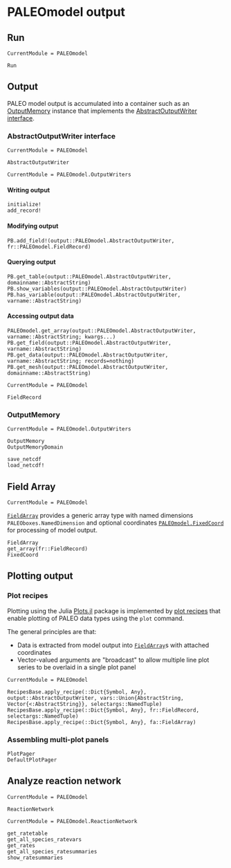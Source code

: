 

# PALEOmodel output

## Run

```@meta
CurrentModule = PALEOmodel
```
```@docs
Run
```

## Output
PALEO model output is accumulated into a container such as an [OutputMemory](@ref) instance that implements the [AbstractOutputWriter interface](@ref).

### AbstractOutputWriter interface

```@meta
CurrentModule = PALEOmodel
```
```@docs
AbstractOutputWriter
```

```@meta
CurrentModule = PALEOmodel.OutputWriters
```
#### Writing output
```@docs
initialize!
add_record!
```
#### Modifying output
```@docs
PB.add_field!(output::PALEOmodel.AbstractOutputWriter, fr::PALEOmodel.FieldRecord) 
```
#### Querying output
```@docs
PB.get_table(output::PALEOmodel.AbstractOutputWriter, domainname::AbstractString)
PB.show_variables(output::PALEOmodel.AbstractOutputWriter)
PB.has_variable(output::PALEOmodel.AbstractOutputWriter, varname::AbstractString)
```

#### Accessing output data
```@docs
PALEOmodel.get_array(output::PALEOmodel.AbstractOutputWriter, varname::AbstractString; kwargs...)
PB.get_field(output::PALEOmodel.AbstractOutputWriter, varname::AbstractString)
PB.get_data(output::PALEOmodel.AbstractOutputWriter, varname::AbstractString; records=nothing)
PB.get_mesh(output::PALEOmodel.AbstractOutputWriter, domainname::AbstractString)
```
```@meta
CurrentModule = PALEOmodel
```
```@docs
FieldRecord
```

### OutputMemory

```@meta
CurrentModule = PALEOmodel.OutputWriters
```
```@docs
OutputMemory
OutputMemoryDomain
```

```@docs
save_netcdf
load_netcdf!
```

## Field Array

```@meta
CurrentModule = PALEOmodel
```
[`FieldArray`](@ref) provides a generic array type with named dimensions `PALEOboxes.NamedDimension` and optional coordinates [`PALEOmodel.FixedCoord`](@ref) for processing of model output.

```@docs
FieldArray
get_array(fr::FieldRecord)
FixedCoord
```

## Plotting output

### Plot recipes
Plotting using the Julia [Plots.jl](https://github.com/JuliaPlots/Plots.jl) package is implemented by [plot recipes](https://docs.juliaplots.org/latest/recipes/) that enable plotting of PALEO data types using the `plot` command.

The general principles are that:
- Data is extracted from model output into [`FieldArray`](@ref)s with attached coordinates
- Vector-valued arguments are "broadcast" to allow multiple line plot series to be overlaid in a single plot panel

```@meta
CurrentModule = PALEOmodel
```
```@docs
RecipesBase.apply_recipe(::Dict{Symbol, Any}, output::AbstractOutputWriter, vars::Union{AbstractString, Vector{<:AbstractString}}, selectargs::NamedTuple)
RecipesBase.apply_recipe(::Dict{Symbol, Any}, fr::FieldRecord, selectargs::NamedTuple)
RecipesBase.apply_recipe(::Dict{Symbol, Any}, fa::FieldArray)
```
### Assembling multi-plot panels
```@docs
PlotPager
DefaultPlotPager
```

## Analyze reaction network
```@meta
CurrentModule = PALEOmodel
```
```@docs
ReactionNetwork
```
```@meta
CurrentModule = PALEOmodel.ReactionNetwork
```
```@docs
get_ratetable
get_all_species_ratevars
get_rates
get_all_species_ratesummaries
show_ratesummaries
```